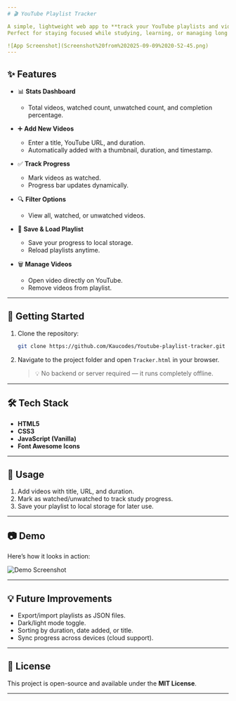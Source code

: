 ```yaml
---
# 🎬 YouTube Playlist Tracker

A simple, lightweight web app to **track your YouTube playlists and video progress**.
Perfect for staying focused while studying, learning, or managing long playlists.

![App Screenshot](Screenshot%20from%202025-09-09%2020-52-45.png)
---
```


## ✨ Features

- 📊 **Stats Dashboard**

  - Total videos, watched count, unwatched count, and completion percentage.

- ➕ **Add New Videos**

  - Enter a title, YouTube URL, and duration.
  - Automatically added with a thumbnail, duration, and timestamp.

- ✅ **Track Progress**

  - Mark videos as watched.
  - Progress bar updates dynamically.

- 🔍 **Filter Options**

  - View all, watched, or unwatched videos.

- 💾 **Save & Load Playlist**

  - Save your progress to local storage.
  - Reload playlists anytime.

- 🗑 **Manage Videos**

  - Open video directly on YouTube.
  - Remove videos from playlist.

---

## 🚀 Getting Started

1. Clone the repository:

   ```bash
   git clone https://github.com/Kaucodes/Youtube-playlist-tracker.git
   ```

2. Navigate to the project folder and open `Tracker.html` in your browser.

   > 💡 No backend or server required — it runs completely offline.

---

## 🛠 Tech Stack

- **HTML5**
- **CSS3**
- **JavaScript (Vanilla)**
- **Font Awesome Icons**

---

## 📌 Usage

1. Add videos with title, URL, and duration.
2. Mark as watched/unwatched to track study progress.
3. Save your playlist to local storage for later use.

---

## 📷 Demo

Here’s how it looks in action:

![Demo Screenshot](Screenshot%20from%202025-09-09%2020-52-45.png)

---

## 💡 Future Improvements

- Export/import playlists as JSON files.
- Dark/light mode toggle.
- Sorting by duration, date added, or title.
- Sync progress across devices (cloud support).

---

## 📜 License

This project is open-source and available under the **MIT License**.

---

